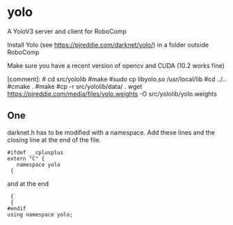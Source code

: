 # yolo

A YoloV3 server and client for RoboComp


Install Yolo (see https://pjreddie.com/darknet/yolo/) in a folder outside RoboComp

Make sure you have a recent version of opencv and CUDA  (10.2 works fine)

[comment]: # cd src/yololib
#make 
#sudo cp libyolo.so /usr/local/lib 
#cd ../.. 
#cmake . 
#make 
#cp -r src/yololib/data/ . wget https://pjreddie.com/media/files/yolo.weights -O src/yololib/yolo.weights


## One 
darknet.h has to be modified with a namespace. Add these lines and the closing line at the end of the file.

~~~~
#ifdef __cplusplus
extern "C" {
   namespace yolo
 {
~~~~
 and at the end
~~~~
 {
 {
#endif
using namespace yolo;
~~~~
